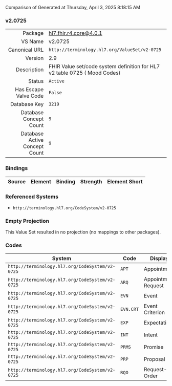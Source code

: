 Comparison of 
Generated at Thursday, April 3, 2025 8:18:15 AM

### v2.0725

|      |     |
| ---: | --- |
| Package | hl7.fhir.r4.core@4.0.1 |
| VS Name | v2.0725 |
| Canonical URL | `http://terminology.hl7.org/ValueSet/v2-0725` |
| Version | 2.9 |
| Description | FHIR Value set/code system definition for HL7 v2 table 0725 ( Mood Codes) |
| Status | `Active` |
| Has Escape Valve Code | `False` |
| Database Key | `3219` |
| Database Concept Count | `9` |
| Database Active Concept Count | `9` |
### Bindings

| Source | Element | Binding | Strength | Element Short |
| ------ | ------- | ------- | -------- | ------------- |

### Referenced Systems

* `http://terminology.hl7.org/CodeSystem/v2-0725`
### Empty Projection

This Value Set resulted in no projection (no mappings to other packages).

### Codes

| System | Code | Display |
| ------ | ---- | ------- |
| `http://terminology.hl7.org/CodeSystem/v2-0725` | `APT` | Appointment |
| `http://terminology.hl7.org/CodeSystem/v2-0725` | `ARQ` | Appointment Request |
| `http://terminology.hl7.org/CodeSystem/v2-0725` | `EVN` | Event |
| `http://terminology.hl7.org/CodeSystem/v2-0725` | `EVN.CRT` | Event Criterion |
| `http://terminology.hl7.org/CodeSystem/v2-0725` | `EXP` | Expectation |
| `http://terminology.hl7.org/CodeSystem/v2-0725` | `INT` | Intent |
| `http://terminology.hl7.org/CodeSystem/v2-0725` | `PRMS` | Promise |
| `http://terminology.hl7.org/CodeSystem/v2-0725` | `PRP` | Proposal |
| `http://terminology.hl7.org/CodeSystem/v2-0725` | `RQO` | Request-Order |

